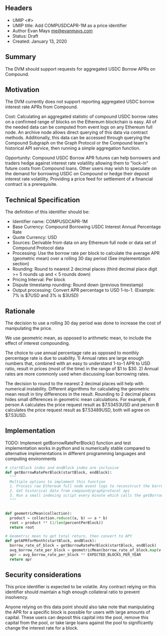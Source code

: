 ## Headers
- UMIP <#>
- UMIP title: Add COMPUSDCAPR-1M as a price identifier
- Author Evan Mays <me@evanmays.com>
- Status: Draft
- Created: January 13, 2020

## Summary
The DVM should support requests for aggregated USDC Borrow APRs on Compound.

## Motivation
The DVM currently does not support reporting aggregated USDC borrow interest rate APRs from Compound.

Cost: Calculating an aggregated statistic of compound USDC borrow rates on a confirmed range of blocks on the Ethereum blockchain is easy. All of the needed data can be computed from event logs on any Ethereum full node. An archive node allows direct querying of this data via contract methods. Additionally, this data can be accessed through querying the Compound Subgraph on the Graph Protocol or the Compound team's historical API service, then running a simple aggregation function.

Opportunity: Compound USDC Borrow APR futures can help borrowers and traders hedge against interest rate volatility allowing them to "lock-in" future costs from Compound loans. Other users may wish to speculate on the demand for borrowing USDC on Compound or hedge their deposit interest rate volatility. Providing a price feed for settlement of a financial contract is a prerequisite.

## Technical Specification
The definition of this identifier should be:

* Identifier name: COMPUSDCAPR-1M
* Base Currency: Compound Borrowing USDC Interest Annual Percentage Rate
* Quote Currency: USD
* Sources: Derivable from data on any Ethereum full node or data set of Compound Protocol data
* Processing: Use the borrow rate per block to calculate the average APR (geometric mean) over a rolling 30 day period (See implementation section)
* Rounding: Round to nearest 2 decimal places (third decimal place digit >= 5 rounds up and < 5 rounds down)
* Pricing Interval: Per block
* Dispute timestamp rounding: Round down (previous timestamp)
* Output processing: Convert APR percentage to USD 1-to-1. (Example: 7% is $7USD and 3% is $3USD)


## Rationale
The decision to use a rolling 30 day period was done to increase the cost of manipulating the price.

We use geometric mean, as opposed to arithmetic mean, to include the effect of interest compounding.

The choice to use annual percentage rate as opposed to monthly percentage rate is due to usability. 1) Annual rates are large enough numbers that, combined with an easy to understand 1-to-1 APR to USD ratio, result in prices (most of the time) in the range of $1 to $30. 2) Annual rates are more commonly used when discussing loan borrowing rates.

The decision to round to the nearest 2 decimal places will help with numerical instability. Different algorithms for calculating the geometric mean result in tiny differences in the result. Rounding to 2 decimal places hides small differences in geometric mean calculations. For example, if person A calculates the price request result as $7.53453USD and person B calculates the price request result as $7.53489USD, both will agree on $7.53USD.

## Implementation
TODO: Implement getBorrowRatePerBlock() function and test implementation works in python and is numerically stable compared to alternative implementations in different programming languages and computing environments

```python
# startBlock index and endBlock index are inclusive
def getBorrowRatePerBlock(startBlock, endBlock):
  """
  Multiple options to implement this function
  1. Process raw Ethereum full node event logs to reconstruct the borrow rate per block from the Compound USDC utilization rate
  2. Get historical data from compound/graphprotocol api
  3. Run a small indexing script every minute which calls the getBorrowRate method and indexes this data for later use indexed by block
  """


def geometricMean(collection):
  product = collection.reduce((a, b) => a * b)
  root = product ** (1/len(percentPerBlock))
  return root

# Geometric mean to get total return, then convert to APY
def getAPRforMonth(startBlock, endBlock):
  borrow_rate_of_block = getBorrowRatePerBlock(startBlock, endBlock)
  avg_borrow_rate_per_block = geometricMean(borrow_rate_of_block.map(v => v + 1))
  apr = avg_borrow_rate_per_block ** EXPECTED_BLOCKS_PER_YEAR
  return apr
```

## Security considerations
This price identifier is expected to be volatile. Any contract relying on this identifier should maintain a high enough collateral ratio to prevent insolvency.

Anyone relying on this data point should also take note that manipulating the APR for a specific block is possible for users with large amounts of capital. These users can deposit this capital into the pool, remove this capital from the pool, or take large loans against the pool to significantly change the interest rate for a block.
